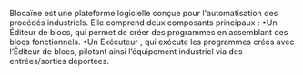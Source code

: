 Blocaïne est une plateforme logicielle conçue pour l'automatisation des procédés industriels.
Elle comprend deux composants principaux :
•Un Éditeur de blocs, qui permet de créer des programmes en assemblant des blocs fonctionnels.
•Un Exécuteur , qui exécute les programmes créés avec l’Éditeur de blocs, pilotant ainsi l’équipement industriel via des entrées/sorties déportées.  